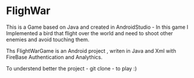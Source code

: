 # FlighWar
This is a Game based on Java and created in AndroidStudio -
In this game I Implemented a bird that flight over the world and need to shoot other enemies and avoid touching them.

Ths FlightWarGame is an Android project , writen in Java and Xml with FireBase Authentication and Analythics.

To understend better the project - git clone - to play :) 
